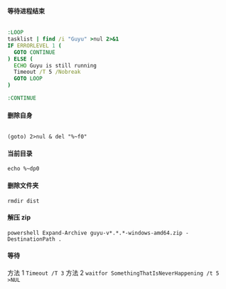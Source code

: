 #### 等待进程结束

```cmd

:LOOP
tasklist | find /i "Guyu" >nul 2>&1
IF ERRORLEVEL 1 (
  GOTO CONTINUE
) ELSE (
  ECHO Guyu is still running
  Timeout /T 5 /Nobreak
  GOTO LOOP
)

:CONTINUE
```

#### 删除自身

```angular2html

(goto) 2>nul & del "%~f0"
```

#### 当前目录

`echo %~dp0`

#### 删除文件夹

`rmdir dist`

#### 解压 zip

`powershell Expand-Archive guyu-v*.*.*-windows-amd64.zip -DestinationPath .`

#### 等待

方法 1 `Timeout /T 3` 方法 2 `waitfor SomethingThatIsNeverHappening /t 5 >NUL`
